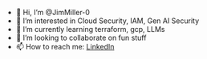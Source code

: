 - 👋 Hi, I’m @JimMiller-0
- 👀 I’m interested in Cloud Security, IAM, Gen AI Security
- 🌱 I’m currently learning terraform, gcp, LLMs
- 💞️ I’m looking to collaborate on fun stuff
- 📫 How to reach me: [LinkedIn](www.linkedin.com/in/jim-miller-b386b278)

<!---
JimMiller-0/JimMiller-0 is a ✨ special ✨ repository because its `README.md` (this file) appears on your GitHub profile.
You can click the Preview link to take a look at your changes.
--->
